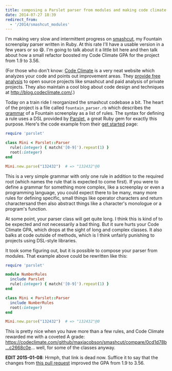 ```yaml
---
title: composing a Parslet parser from modules and making code climate happy
date: 2014-07-27 18:39
redirect_from:
  - '/2014/smashcut_modules'
---
```


I'm making very slow and intermittent progress on [smashcut](http://github.com/maxjacobson/smashcut), my Fountain screenplay parser written in Ruby. At this rate I'll have a usable version in a few years or so :smile:. I'm going to talk about it a little bit here and then talk about how a small refactor boosted my Code Climate GPA for the project from 1.9 to 3.56.

(For those who don't know: [Code Climate][] is a very neat website which analyzes your code and points out improvement areas. They [provide free analysis][] to open source projects like smashcut and paid analysis of private projects. They also maintain a cool blog about code design and techniques at <http://blog.codeclimate.com/>.)

[Code Climate]: https://codeclimate.com/
[provide free analysis]: https://codeclimate.com/github/signup

Today on a train ride I reorganized the smashcut codebase a bit. The heart of the project is a file called `fountain_parser.rb` which describes the [grammar][] of a Fountain screenplay as a list of rules. The syntax for defining a rule uses a DSL provided by [Parslet][], a great Ruby gem for exactly this purpose. Here's the code example from their [get started][] page:

[grammar]: http://en.wikipedia.org/wiki/Parsing_expression_grammar
[Parslet]: http://kschiess.github.io/parslet/
[get started]: http://kschiess.github.io/parslet/get-started.html

```ruby
require 'parslet'

class Mini < Parslet::Parser
  rule(:integer) { match('[0-9]').repeat(1) }
  root(:integer)
end

Mini.new.parse("132432")  # => "132432"@0
```

This is a very simple grammar with only one rule in addition to the required root (which names the rule that is expected to come first). If you were to define a grammar for something more complex, like a screenplay or even a programming language, you could expect there to be many, many more rules for defining specific, small things like operator characters and return charactersand then also abstract things like a character's monologue or a program's function.

At some point, your parser class will get quite long. I think this is kind of to be expected and not necessarily a bad thing. But it sure hurts your Code Climate GPA, which drops at the sight of long and complex classes. It also balks at code outside of methods, which is I think unfairly punishing to projects using DSL-style libraries.

It took some figuring out, but it is possible to compose your parser from modules. That example above could be rewritten like this:

```ruby
require 'parslet'

module NumberRules
  include Parslet
  rule(:integer) { match('[0-9]').repeat(1) }
end

class Mini < Parslet::Parser
  include NumberRules
  root(:integer)
end

Mini.new.parse("132432")  # => "132432"@0
```

This is pretty nice when you have more than a few rules, and Code Climate rewarded me with a coveted A grade: <https://codeclimate.com/github/maxjacobson/smashcut/compare/0cd1d78b...c2668c0e>... well, for some of the classes anyway.

**EDIT 2015-01-08**: Hrmph, that link is dead now. Suffice it to say that the
changes from [this pull request][] improved the GPA from 1.9 to 3.56.

[this pull request]: https://github.com/maxjacobson/smashcut/pull/26
